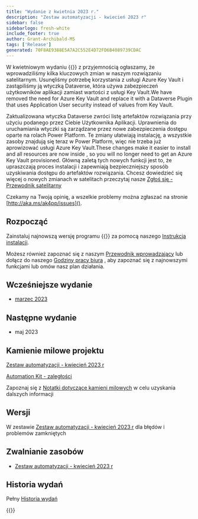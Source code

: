 ```yaml
---
title: "Wydanie z kwietnia 2023 r."
description: "Zestaw automatyzacji - kwiecień 2023 r"
sidebar: false
sidebarlogo: fresh-white
include_footer: true
author: Grant-Archibald-MS
tags: ['Release']
generated: 70F8AE9388E5A7A2C552E4D72FD6B4089739CDAC
---
```


W kwietniowym wydaniu {{<product-name>}} z przyjemnością ogłaszamy, że wprowadziliśmy kilka kluczowych zmian w naszym rozwiązaniu satelitarnym. Usunęliśmy potrzebę korzystania z usługi Azure Key Vault i zastąpiliśmy ją wtyczką Dataverse, która używa zabezpieczeń użytkowników aplikacji zamiast wartości z usługi Key Vault.We have removed the need for Azure Key Vault and replace it with a Dataverse Plugin that uses Application User security instead of values from Key Vault. 

Zaktualizowana wtyczka Dataverse zwróci listę artefaktów rozwiązania przy użyciu podanego przez Ciebie Użytkownika Aplikacji. Uprawnienia do uruchamiania wtyczki są zarządzane przez nowe zabezpieczenia dostępu oparte na rolach Power Platform. Te zmiany ułatwiają instalację, a wszystkie zasoby znajdują się teraz w Power Platform, więc nie trzeba już aprowizować usługi Azure Key Vault.These changes make it easier to install and all resources are now inside , so you will no longer need to get an Azure Key Vault provisioned. Główną zaletą tych nowych funkcji jest to, że upraszczają proces instalacji i zapewniają bezpieczniejszy sposób uzyskiwania dostępu do artefaktów rozwiązania. Chcesz dowiedzieć się więcej o nowych zmianach w satelitach przeczytaj nasze [Zgłoś się - Przewodnik satelitarny](/pl/get-started/satellite)

Czekamy na Twoją opinię, a wszelkie problemy można zgłaszać na stronie [http://aka.ms/ak4pp/issues]().

## Rozpocząć

Zainstaluj najnowszą wersję programu {{<product-name>}} za pomocą naszego [Instrukcja instalacji](/pl/get-started/install).

Możesz również zapoznać się z naszym [Przewodnik wprowadzający](/pl/get-started) lub dołącz do naszego [Godziny pracy biura](/pl/office-hours) , aby zapoznać się z najnowszymi funkcjami lub omów nasz plan działania.

## Wcześniejsze wydanie

- [marzec 2023](/pl/releases/march-2023)

## Następne wydanie

- maj 2023

## Kamienie milowe projektu

[Zestaw automatyzacji - kwiecień 2023 r](https://github.com/orgs/microsoft/projects/486/views/11)

[Automation Kit - zaległości](https://github.com/orgs/microsoft/projects/486/views/1)

Zapoznaj się z [Notatki dotyczące kamieni milowych](/pl/releases/milestones) w celu uzyskania dalszych informacji

## Wersji

W zestawie [Zestaw automatyzacji - kwiecień 2023 r](https://github.com/microsoft/powercat-automation-kit/releases/tag/AutomationKit-April2023) dla błędów i problemów zamkniętych

## Zwalnianie zasobów

- [Zestaw automatyzacji - kwiecień 2023 r](https://github.com/microsoft/powercat-automation-kit/releases/tag/AutomationKit-April2023)

## Historia wydań

Pełny [Historia wydań](/pl/releases)

{{<questions name="/content/pl/releases/April-2023.json" completed="Dziękujemy za przekazanie opinii" showNavigationButtons="false" locale="pl">}}
